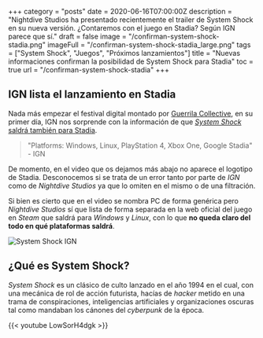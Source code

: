 +++
category = "posts"
date = 2020-06-16T07:00:00Z
description = "Nightdive Studios ha presentado recientemente el trailer de System Shock en su nueva versión. ¿Contaremos con el juego en Stadia? Según IGN parece que sí."
draft = false
image = "/confirman-system-shock-stadia.png"
imageFull = "/confirman-system-shock-stadia_large.png"
tags = ["System Shock", "Juegos", "Próximos lanzamientos"]
title = "Nuevas informaciones confirman la posibilidad de System Shock para Stadia"
toc = true
url = "/confirman-system-shock-stadia"
+++

## IGN lista el lanzamiento en Stadia

Nada más empezar el festival digital montado por <a class="u-anchor" href="https://www.guerrillacollective.com/" target="_blank" rel="nofollow noopener">Guerrila Collective</a>, en su primer día, IGN nos sorprende con la información de que <a class="u-anchor" href="https://www.ign.com/articles/guerilla-collective-day-1-everything-announced-and-revealed" target="_blank" rel="nofollow noopener">*System Shock* saldrá también para Stadia</a>. 

> "Platforms: Windows, Linux, PlayStation 4, Xbox One, Google Stadia" - IGN

De momento, en el video que os dejamos más abajo no aparece el logotipo de Stadia. Desconocemos si se trata de un error tanto por parte de _IGN_ como de _Nightdive Studios_ ya que lo omiten en el mismo o de una filtración. 

Si bien es cierto que en el video se nombra PC de forma genérica pero _Nightdive Studios_ sí que lista de forma separada en la web oficial del juego en _Steam_ que saldrá para _Windows_ y _Linux_, con lo que **no queda claro del todo en qué plataformas saldrá**. 

<img class="u-borderImage u-lazyload lazyload" loading="lazy" data-src="/confirman-system-shock-stadia/system_shock_ign.png" alt="System Shock IGN" title="System Shock IGN" />

## ¿Qué es System Shock?

_System Shock_ es un clásico de culto lanzado en el año 1994 en el cual, con una mecánica de rol de acción futurista, hacías de _hacker_ metido en una trama de conspiraciones, inteligencias artificiales y organizaciones oscuras tal como mandaban los cánones del _cyberpunk_ de la época. 

<div class="u-youtube">
  {{< youtube LowSorH4dgk >}}
</div>
